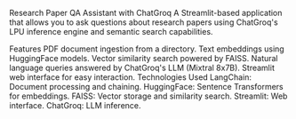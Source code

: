 Research Paper QA Assistant with ChatGroq
A Streamlit-based application that allows you to ask questions about research papers using ChatGroq's LPU inference engine and semantic search capabilities.

Features
PDF document ingestion from a directory.
Text embeddings using HuggingFace models.
Vector similarity search powered by FAISS.
Natural language queries answered by ChatGroq's LLM (Mixtral 8x7B).
Streamlit web interface for easy interaction.
Technologies Used
LangChain: Document processing and chaining.
HuggingFace: Sentence Transformers for embeddings.
FAISS: Vector storage and similarity search.
Streamlit: Web interface.
ChatGroq: LLM inference.
